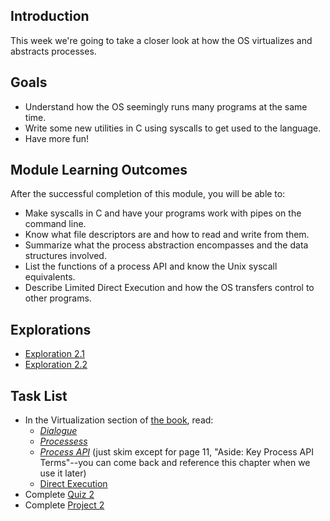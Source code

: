 <!-- Overview: Virtualization, Utilities -->

## Introduction

This week we're going to take a closer look at how the OS virtualizes
and abstracts processes.

## Goals

* Understand how the OS seemingly runs many programs at the same time.
* Write some new utilities in C using syscalls to get used to the language.
* Have more fun!

## Module Learning Outcomes

After the successful completion of this module, you will be able to:

* Make syscalls in C and have your programs work with pipes on the command line.
* Know what file descriptors are and how to read and write from them.
* Summarize what the process abstraction encompasses and the data structures involved.
* List the functions of a process API and know the Unix syscall equivalents.
* Describe Limited Direct Execution and how the OS transfers control to
  other programs.

## Explorations

* [Exploration 2.1](https://canvas.oregonstate.edu/courses/1849663/assignments/8752105)
* [Exploration 2.2](https://canvas.oregonstate.edu/courses/1849663/assignments/8752125)

## Task List

* In the Virtualization section of [the book](https://pages.cs.wisc.edu/~remzi/OSTEP/), read:
  * [_Dialogue_](https://pages.cs.wisc.edu/~remzi/OSTEP/dialogue-virtualization.pdf)
  * [_Processess_](https://pages.cs.wisc.edu/~remzi/OSTEP/cpu-intro.pdf)
  * [_Process API_](https://pages.cs.wisc.edu/~remzi/OSTEP/cpu-api.pdf) (just skim except for page 11, "Aside: Key Process API Terms"--you can come back and reference this chapter when we use it later)
  * [Direct Execution](https://pages.cs.wisc.edu/~remzi/OSTEP/cpu-mechanisms.pdf)
* Complete [Quiz 2](https://canvas.oregonstate.edu/courses/1849663/quizzes/2749195)
* Complete [Project 2](https://canvas.oregonstate.edu/courses/1849663/assignments/8732086)
